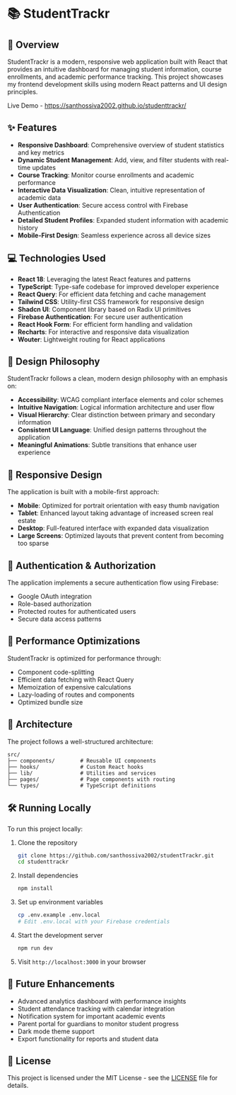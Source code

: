 # 📚 StudentTrackr



## 🌟 Overview

StudentTrackr is a modern, responsive web application built with React that provides an intuitive dashboard for managing student information, course enrollments, and academic performance tracking. This project showcases my frontend development skills using modern React patterns and UI design principles.

Live Demo - https://santhossiva2002.github.io/studenttrackr/

## ✨ Features

- **Responsive Dashboard**: Comprehensive overview of student statistics and key metrics
- **Dynamic Student Management**: Add, view, and filter students with real-time updates
- **Course Tracking**: Monitor course enrollments and academic performance
- **Interactive Data Visualization**: Clean, intuitive representation of academic data
- **User Authentication**: Secure access control with Firebase Authentication
- **Detailed Student Profiles**: Expanded student information with academic history
- **Mobile-First Design**: Seamless experience across all device sizes

## 💻 Technologies Used

- **React 18**: Leveraging the latest React features and patterns
- **TypeScript**: Type-safe codebase for improved developer experience
- **React Query**: For efficient data fetching and cache management
- **Tailwind CSS**: Utility-first CSS framework for responsive design
- **Shadcn UI**: Component library based on Radix UI primitives
- **Firebase Authentication**: For secure user authentication
- **React Hook Form**: For efficient form handling and validation
- **Recharts**: For interactive and responsive data visualization
- **Wouter**: Lightweight routing for React applications

## 🎨 Design Philosophy

StudentTrackr follows a clean, modern design philosophy with an emphasis on:

- **Accessibility**: WCAG compliant interface elements and color schemes
- **Intuitive Navigation**: Logical information architecture and user flow
- **Visual Hierarchy**: Clear distinction between primary and secondary information
- **Consistent UI Language**: Unified design patterns throughout the application
- **Meaningful Animations**: Subtle transitions that enhance user experience

## 📱 Responsive Design

The application is built with a mobile-first approach:

- **Mobile**: Optimized for portrait orientation with easy thumb navigation
- **Tablet**: Enhanced layout taking advantage of increased screen real estate
- **Desktop**: Full-featured interface with expanded data visualization
- **Large Screens**: Optimized layouts that prevent content from becoming too sparse

## 🔐 Authentication & Authorization

The application implements a secure authentication flow using Firebase:

- Google OAuth integration
- Role-based authorization
- Protected routes for authenticated users
- Secure data access patterns

## 🚀 Performance Optimizations

StudentTrackr is optimized for performance through:

- Component code-splitting
- Efficient data fetching with React Query
- Memoization of expensive calculations
- Lazy-loading of routes and components
- Optimized bundle size

## 📐 Architecture

The project follows a well-structured architecture:

```
src/
├── components/        # Reusable UI components
├── hooks/             # Custom React hooks
├── lib/               # Utilities and services
├── pages/             # Page components with routing
└── types/             # TypeScript definitions
```

## 🛠️ Running Locally

To run this project locally:

1. Clone the repository
   ```bash
   git clone https://github.com/santhossiva2002/studentTrackr.git
   cd studenttrackr
   ```

2. Install dependencies
   ```bash
   npm install
   ```

3. Set up environment variables
   ```bash
   cp .env.example .env.local
   # Edit .env.local with your Firebase credentials
   ```

4. Start the development server
   ```bash
   npm run dev
   ```

5. Visit `http://localhost:3000` in your browser


## 🔮 Future Enhancements

- Advanced analytics dashboard with performance insights
- Student attendance tracking with calendar integration
- Notification system for important academic events
- Parent portal for guardians to monitor student progress
- Dark mode theme support
- Export functionality for reports and student data


## 📄 License

This project is licensed under the MIT License - see the [LICENSE](LICENSE) file for details.
